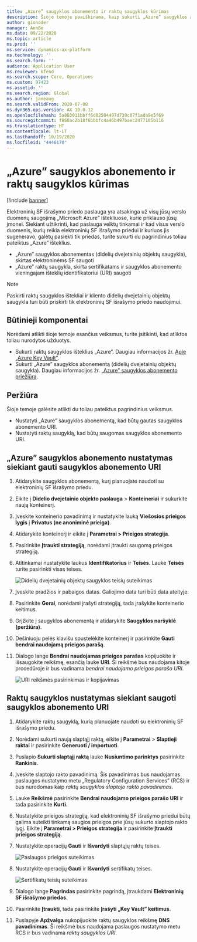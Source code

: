 ```yaml
---
title: „Azure” saugyklos abonemento ir raktų saugyklos kūrimas
description: Šioje temoje paaiškinama, kaip sukurti „Azure” saugyklos abonementą ir raktų saugyklą.
author: gionoder
manager: AnnBe
ms.date: 09/22/2020
ms.topic: article
ms.prod: ''
ms.service: dynamics-ax-platform
ms.technology: ''
ms.search.form: ''
audience: Application User
ms.reviewer: kfend
ms.search.scope: Core, Operations
ms.custom: 97423
ms.assetid: ''
ms.search.region: Global
ms.author: janeaug
ms.search.validFrom: 2020-07-08
ms.dyn365.ops.version: AX 10.0.12
ms.openlocfilehash: 5a883011bbff6d82504497d739c07f1ada9e5f69
ms.sourcegitcommit: f860ac2b18f6bbbfc4a46b497baec2477105b116
ms.translationtype: HT
ms.contentlocale: lt-LT
ms.lasthandoff: 10/19/2020
ms.locfileid: "4446170"
---
```

# <a name="create-an-azure-storage-account-and-a-key-vault"></a>„Azure” saugyklos abonemento ir raktų saugyklos kūrimas

[!include [banner](../includes/banner.md)]



Elektroninių SF išrašymo priedo paslauga yra atsakinga už visų jūsų verslo duomenų saugojimą „Microsoft Azure” ištekliuose, kurie priklauso jūsų įmonei. Siekiant užtikrinti, kad paslauga veiktų tinkamai ir kad visus verslo duomenis, kurių reikia elektroninių SF išrašymo priedui ir kuriuos jis sugeneravo, galėtų pasiekti tik priedas, turite sukurti du pagrindinius toliau pateiktus „Azure” išteklius.

- „Azure” saugyklos abonementas (didelių dvejetainių objektų saugykla), skirtas elektroninėms SF saugoti
- „Azure” raktų saugykla, skirta sertifikatams ir saugyklos abonemento vieningajam išteklių identifikatoriui (URI) saugoti

> [!NOTE]
> Paskirti raktų saugyklos ištekliai ir kliento didelių dvejetainių objektų saugykla turi būti priskirti tik elektroninių SF išrašymo priedo naudojimui.

## <a name="prerequisites"></a>Būtinieji komponentai

Norėdami atlikti šioje temoje esančius veiksmus, turite įsitikinti, kad atliktos toliau nurodytos užduotys.

- Sukurti raktų saugyklos išteklius „Azure”. Daugiau informacijos žr. [Apie „Azure Key Vault”](https://docs.microsoft.com/azure/key-vault/general/overview).
- Sukurti „Azure” saugyklos abonementą (didelių dvejetainių objektų saugykla). Daugiau informacijos žr. [„Azure” saugyklos abonemento priežiūra](https://docs.microsoft.com/azure/storage/blobs/).

## <a name="overview"></a>Peržiūra

Šioje temoje galėsite atlikti du toliau pateiktus pagrindinius veiksmus.

- Nustatyti „Azure” saugyklos abonementą, kad būtų gautas saugyklos abonemento URI.
- Nustatyti raktų saugyklą, kad būtų saugomas saugyklos abonemento URI.

## <a name="set-up-the-azure-storage-account-to-get-the-storage-account-uri"></a>„Azure” saugyklos abonemento nustatymas siekiant gauti saugyklos abonemento URI

1. Atidarykite saugyklos abonementą, kurį planuojate naudoti su elektroninių SF išrašymo priedu.
2. Eikite į **Didelio dvejetainio objekto paslauga** \> **Konteineriai** ir sukurkite naują konteinerį.
3. Įveskite konteinerio pavadinimą ir nustatykite lauką **Viešosios prieigos lygis** į **Privatus (ne anoniminė prieiga)**.
4. Atidarykite konteinerį ir eikite į **Parametrai \> Prieigos strategija**.
5. Pasirinkite **Įtraukti strategiją**, norėdami įtraukti saugomą prieigos strategiją.
6. Atitinkamai nustatykite laukus **Identifikatorius** ir **Teisės**. Lauke **Teisės** turite pasirinkti visas teises.

    ![Didelių dvejetainių objektų saugyklos teisių suteikimas](media/e-Invoicing-services-create-azure-resources-grant-blob-permissions.png)

7. Įveskite pradžios ir pabaigos datas. Galiojimo data turi būti data ateityje.
8. Pasirinkite **Gerai**, norėdami įrašyti strategiją, tada įrašykite konteinerio keitimus.
9. Grįžkite į saugyklos abonementą ir atidarykite **Saugyklos naršyklė (peržiūra)**.
10. Dešiniuoju pelės klavišu spustelėkite konteinerį ir pasirinkite **Gauti bendrai naudojamą prieigos parašą**.
11. Dialogo lange **Bendrai naudojamas prieigos parašas** kopijuokite ir išsaugokite reikšmę, esančią lauke **URI**. Ši reikšmė bus naudojama kitoje procedūroje ir bus vadinama *bendrai naudojamo prieigos parašo URI*.

    ![URI reikšmės pasirinkimas ir kopijavimas](media/e-Invoicing-services-create-azure-resources-select-and-copy-uri.png)

## <a name="set-up-the-key-vault-to-store-the-storage-account-uri"></a>Raktų saugyklos nustatymas siekiant saugoti saugyklos abonemento URI

1. Atidarykite raktų saugyklą, kurią planuojate naudoti su elektroninių SF išrašymo priedu.
2. Norėdami sukurti naują slaptąjį raktą, eikite į **Parametrai** \> **Slaptieji raktai** ir pasirinkite **Generuoti / importuoti**.
3. Puslapio **Sukurti slaptąjį raktą** lauke **Nusiuntimo parinktys** pasirinkite **Rankinis**.
4. Įveskite slaptojo rakto pavadinimą. Šis pavadinimas bus naudojamas paslaugos nustatymo metu „Regulatory Configuration Services” (RCS) ir bus nurodomas kaip *raktų saugyklos slaptojo rakto pavadinimas*.
5. Lauke **Reikšmė** pasirinkite **Bendrai naudojamo prieigos parašo URI** ir tada pasirinkite **Kurti**.
6. Nustatykite prieigos strategiją, kad elektroninių SF išrašymo priedui būtų galima suteikti tinkamą saugios prieigos prie jūsų sukurto slaptojo rakto lygį. Eikite į **Parametrai \> Prieigos strategija** ir pasirinkite **Įtraukti prieigos strategiją**.
7. Nustatykite operacijų **Gauti** ir **Išvardyti** slaptųjų raktų teises.

    ![Paslaugos prieigos suteikimas](media/e-Invoicing-services-create-azure-resources-grant-service-access.png)

8. Nustatykite operacijų **Gauti** ir **Išvardyti** sertifikatų teises.

    ![Sertifikatų teisių suteikimas](media/e-Invoicing-services-create-azure-resources-grant-certificate-permission.png)

9. Dialogo lange **Pagrindas** pasirinkite pagrindą, įtraukdami **Elektroninių SF išrašymo priedas**.
10. Pasirinkite **Įtraukti**, tada pasirinkite **Įrašyti „Key Vault” keitimus**.
11. Puslapyje **Apžvalga** nukopijuokite raktų saugyklos reikšmę **DNS pavadinimas**. Ši reikšmė bus naudojama paslaugos nustatymo metu RCS ir bus vadinama *raktų saugyklos URI*.
